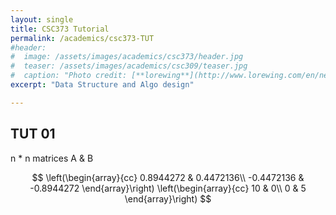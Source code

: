 ```yaml
---
layout: single
title: CSC373 Tutorial
permalink: /academics/csc373-TUT
#header:
#  image: /assets/images/academics/csc373/header.jpg
#  teaser: /assets/images/academics/csc309/teaser.jpg
#  caption: "Photo credit: [**lorewing**](http://www.lorewing.com/en/news/tag/web-development)"
excerpt: "Data Structure and Algo design"

---
```


## TUT 01

n * n matrices A & B

$$
\left(\begin{array}{cc}
0.8944272 & 0.4472136\\
-0.4472136 & -0.8944272
\end{array}\right)
\left(\begin{array}{cc}
10 & 0\\
0 & 5
\end{array}\right)
$$

